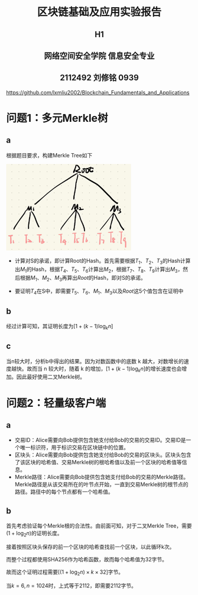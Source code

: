 # 	<center>**区块链基础及应用实验报告**</center>

## <center>**H1**</center>

## <center> **网络空间安全学院 信息安全专业**</center>

## <center> **2112492 刘修铭 0939**</center>

https://github.com/lxmliu2002/Blockchain_Fundamentals_and_Applications

# 问题1：多元Merkle树

## a

根据题目要求，构建Merkle Tree如下

<img src="./pic/%E5%BE%AE%E4%BF%A1%E5%9B%BE%E7%89%87_20231017104731.jpg" style="zoom:33%;" />

* 计算对S的承诺，即计算Root的Hash。首先需要根据$T_1$、$T_2$、$T_3$的Hash计算出$M_1$的Hash，根据$T_4$、$T_5$、$T_6$计算出$M_2$，根据$T_7$、$T_8$、$T_9$计算出$M_3$，然后根据$M_1$、$M_2$、$M_3$再算出$Root$的Hash，即对S的承诺。

* 要证明$T_4$在S中，即需要$T_5$、$T_6$、$M_1$、$M_3$以及$Root$这5个值包含在证明中

## b

经过计算可知，其证明长度为$[1+(k-1)\log_kn]$

## c

当n较大时，分析b中得出的结果。因为对数函数中的底数 k 越大，对数增长的速度越快。故而当 n 较大时，随着 k 的增加，$[1+(k-1)\log_kn]$的增长速度也会增加。因此最好使用二叉Merkle树。



# 问题2：轻量级客户端

## a

* 交易ID：Alice需要向Bob提供包含她支付给Bob的交易的交易ID。交易ID是一个唯一标识符，用于标识交易在区块链中的位置。
* 区块头：Alice需要向Bob提供包含她支付给Bob的交易的区块头。区块头包含了该区块的哈希值、交易Merkle树的根哈希值以及前一个区块的哈希值等信息。
* Merkle路径：Alice需要向Bob提供包含她支付给Bob的交易的Merkle路径。Merkle路径是从该交易所在的叶节点开始，一直到交易Merkle树的根节点的路径。路径中的每个节点都有一个哈希值。

## b

首先考虑验证每个Merkle根的合法性。由前面可知，对于二叉Merkle Tree，需要$(1+\log_2n)$的证明长度。

接着按照区块头保存的前一个区块的哈希查找前一个区块，以此循环k次。

而整个过程都使用SHA256作为哈希函数，故而每个哈希值为32字节。

故而这个证明过程需要$[(1+\log_2n)\times k \times 32]$字节。

当$k=6,n=1024$时，上式等于2112，即需要2112字节。
